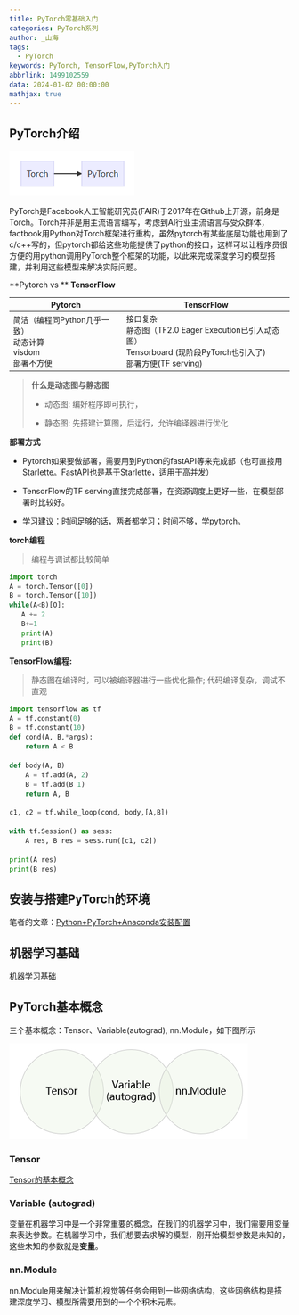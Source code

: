 ```yaml
---
title: PyTorch零基础入门
categories: PyTorch系列
author: _山海
tags:
  - PyTorch
keywords: PyTorch, TensorFlow,PyTorch入门
abbrlink: 1499102559
data: 2024-01-02 00:00:00
mathjax: true
---
```




## PyTorch介绍

![image-20240103050628116](1.PyTorch零基础入门/image-20240103050628116.png)

PyTorch是Facebook人工智能研究员(FAIR)于2017年在Github上开源，前身是Torch。Torch并非是用主流语言编写，考虑到AI行业主流语言与受众群体，factbook用Python对Torch框架进行重构，虽然pytorch有某些底层功能也用到了c/c++写的，但pytorch都给这些功能提供了python的接口，这样可以让程序员很方便的用python调用PyTorch整个框架的功能，以此来完成深度学习的模型搭建，并利用这些模型来解决实际问题。



**Pytorch vs ** **TensorFlow**

| **Pytorch**                                                  | **TensorFlow**                                               |
| ------------------------------------------------------------ | ------------------------------------------------------------ |
| 简洁（编程同Python几乎一致） <br>动态计算<br>visdom<br>部署不方便 | 接口复杂 <br/>静态图（TF2.0 Eager Execution已引入动态图）<br/>Tensorboard (现阶段PyTorch也引入了) <br/>部署方便(TF serving)<br/> |

> **什么是动态图与静态图**
>
> - 动态图: 编好程序即可执行，
>
> - 静态图: 先搭建计算图，后运行，允许编译器进行优化
>



**部署方式**

- Pytorch如果要做部署，需要用到Python的fastAPI等来完成部（也可直接用Starlette。FastAPI也是基于Starlette，适用于高并发）

- TensorFlow的TF serving直接完成部署，在资源调度上更好一些，在模型部署时比较好。

- 学习建议：时间足够的话，两者都学习；时间不够，学pytorch。



**torch编程**

> 编程与调试都比较简单

```python
import torch
A = torch.Tensor([0])
B = torch.Tensor([10])
while(A<B)[O]:
   A += 2
   B+=1
   print(A)
   print(B)
```

**TensorFlow编程:** 

> 静态图在编译时，可以被编译器进行一些优化操作; 代码编译复杂，调试不直观

```python
import tensorflow as tf
A = tf.constant(0)
B = tf.constant(10)
def cond(A, B,*args):
    return A < B

def body(A, B)
	A = tf.add(A, 2)
	B = tf.add(B 1)
	return A, B

c1, c2 = tf.while_loop(cond, body,[A,B])

with tf.Session() as sess:
	A res, B res = sess.run([c1, c2])

print(A res)
print(B res)
```



## 安装与搭建PyTorch的环境

笔者的文章：[Python+PyTorch+Anaconda安装配置](https://juejin.cn/post/7290494120207319092)



## 机器学习基础

[机器学习基础](https://blog.nianxi.cc/article/2348287028.html)



## PyTorch基本概念

三个基本概念：Tensor、Variable(autograd), nn.Module，如下图所示

![image-20240102170233762](1.PyTorch零基础入门/image-20240102170233762.png)



### Tensor

[Tensor的基本概念](https://blog.nianxi.cc/article/2348287033.html)



### Variable (autograd)

变量在机器学习中是一个非常重要的概念，在我们的机器学习中，我们需要用变量来表达参数。在机器学习中，我们想要去求解的模型，刚开始模型参数是未知的，这些未知的参数就是**变量**。

### nn.Module

nn.Module用来解决计算机视觉等任务会用到一些网络结构，这些网络结构是搭建深度学习、模型所需要用到的一个个积木元素。





